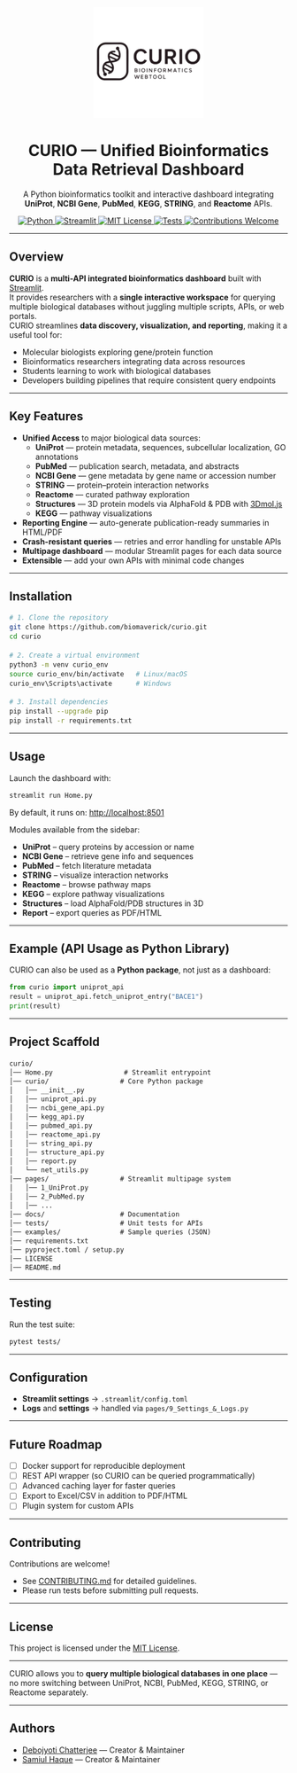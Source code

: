 <p align="center">
  <img src="assets/CURIO_logo.png" alt="CURIO Logo" width="200"/>
</p>

<h1 align="center">CURIO — Unified Bioinformatics Data Retrieval Dashboard</h1>

<p align="center">
  A Python bioinformatics toolkit and interactive dashboard integrating 
  <b>UniProt</b>, <b>NCBI Gene</b>, <b>PubMed</b>, <b>KEGG</b>, <b>STRING</b>, and <b>Reactome</b> APIs.
</p>

<p align="center">
  <a href="https://www.python.org/">
    <img src="https://img.shields.io/badge/Python-3.12+-blue.svg" alt="Python"/>
  </a>
  <a href="https://streamlit.io/">
    <img src="https://img.shields.io/badge/Streamlit-App-red.svg" alt="Streamlit"/>
  </a>
  <a href="LICENSE">
    <img src="https://img.shields.io/badge/License-MIT-yellow.svg" alt="MIT License"/>
  </a>
  <a href="https://github.com/biomaverick/CURIO/actions/workflows/tests.yml">
    <img src="https://github.com/biomaverick/CURIO/actions/workflows/tests.yml/badge.svg" alt="Tests"/>
  </a>
  <a href="CONTRIBUTING.md">
    <img src="https://img.shields.io/badge/contributions-welcome-brightgreen.svg?style=flat" alt="Contributions Welcome"/>
  </a>
</p>

---

## Overview  

**CURIO** is a **multi-API integrated bioinformatics dashboard** built with [Streamlit](https://streamlit.io/).  
It provides researchers with a **single interactive workspace** for querying multiple biological databases without juggling multiple scripts, APIs, or web portals.  
CURIO streamlines **data discovery, visualization, and reporting**, making it a useful tool for:  
- Molecular biologists exploring gene/protein function  
- Bioinformatics researchers integrating data across resources  
- Students learning to work with biological databases  
- Developers building pipelines that require consistent query endpoints  

---

## Key Features  

- **Unified Access** to major biological data sources:
  - **UniProt** — protein metadata, sequences, subcellular localization, GO annotations  
  - **PubMed** — publication search, metadata, and abstracts  
  - **NCBI Gene** — gene metadata by gene name or accession number  
  - **STRING** — protein–protein interaction networks  
  - **Reactome** — curated pathway exploration  
  - **Structures** — 3D protein models via AlphaFold & PDB with [3Dmol.js](https://3dmol.csb.pitt.edu/)  
  - **KEGG** — pathway visualizations  
- **Reporting Engine** — auto-generate publication-ready summaries in HTML/PDF  
- **Crash-resistant queries** — retries and error handling for unstable APIs  
- **Multipage dashboard** — modular Streamlit pages for each data source  
- **Extensible** — add your own APIs with minimal code changes  

---

## Installation  

```bash
# 1. Clone the repository
git clone https://github.com/biomaverick/curio.git
cd curio

# 2. Create a virtual environment
python3 -m venv curio_env
source curio_env/bin/activate   # Linux/macOS
curio_env\Scripts\activate      # Windows

# 3. Install dependencies
pip install --upgrade pip
pip install -r requirements.txt
```
---

## Usage  

Launch the dashboard with:  

```bash
streamlit run Home.py
```

By default, it runs on: [http://localhost:8501](http://localhost:8501)  

Modules available from the sidebar:  
- **UniProt** – query proteins by accession or name  
- **NCBI Gene** – retrieve gene info and sequences  
- **PubMed** – fetch literature metadata  
- **STRING** – visualize interaction networks  
- **Reactome** – browse pathway maps  
- **KEGG** – explore pathway visualizations  
- **Structures** – load AlphaFold/PDB structures in 3D  
- **Report** – export queries as PDF/HTML  

---
## Example (API Usage as Python Library)

CURIO can also be used as a **Python package**, not just as a dashboard:

``` python
from curio import uniprot_api
result = uniprot_api.fetch_uniprot_entry("BACE1")
print(result)
```
---
## Project Scaffold  

```
curio/
│── Home.py                  # Streamlit entrypoint
│── curio/                  # Core Python package
│   │── __init__.py
│   │── uniprot_api.py
│   │── ncbi_gene_api.py
│   │── kegg_api.py
│   │── pubmed_api.py
│   │── reactome_api.py
│   │── string_api.py
│   │── structure_api.py
│   │── report.py
│   └── net_utils.py
│── pages/                  # Streamlit multipage system
│   │── 1_UniProt.py
│   │── 2_PubMed.py
│   │── ...
│── docs/                   # Documentation
│── tests/                  # Unit tests for APIs
│── examples/               # Sample queries (JSON)
│── requirements.txt
│── pyproject.toml / setup.py
│── LICENSE
│── README.md
```
---

## Testing  

Run the test suite:  

```bash
pytest tests/
```  
---

## Configuration  

- **Streamlit settings** → `.streamlit/config.toml`  
- **Logs** and **settings** → handled via `pages/9_Settings_&_Logs.py`  

---

## Future Roadmap  

- [ ] Docker support for reproducible deployment  
- [ ] REST API wrapper (so CURIO can be queried programmatically)  
- [ ] Advanced caching layer for faster queries  
- [ ] Export to Excel/CSV in addition to PDF/HTML  
- [ ] Plugin system for custom APIs  

---

## Contributing  
Contributions are welcome!  
- See [CONTRIBUTING.md](CONTRIBUTING.md) for detailed guidelines.  
- Please run tests before submitting pull requests.  

---
## License  
This project is licensed under the [MIT License](LICENSE).  

---
CURIO allows you to **query multiple biological databases in one place** — no more switching between UniProt, NCBI, PubMed, KEGG, STRING, or Reactome separately.  

---
## Authors

- [Debojyoti Chatterjee](https://github.com/biomaverick) — Creator & Maintainer  
- [Samiul Haque](https://github.com/samiowl) — Creator & Maintainer  


